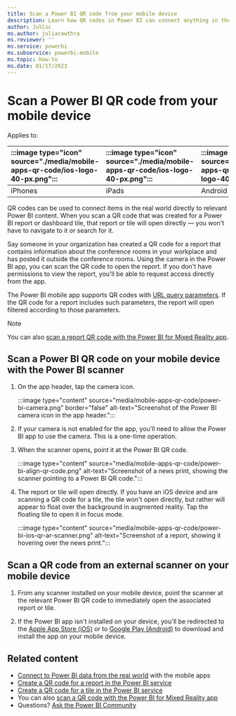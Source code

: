 ```yaml
---
title: Scan a Power BI QR code from your mobile device
description: Learn how QR codes in Power BI can connect anything in the real world directly to related content in the Power BI mobile app for iPhones and Android devices.
author: JulCsc
ms.author: juliacawthra
ms.reviewer: ''
ms.service: powerbi
ms.subservice: powerbi-mobile
ms.topic: how-to
ms.date: 01/17/2023
---
```


# Scan a Power BI QR code from your mobile device

Applies to:

| :::image type="icon" source="./media/mobile-apps-qr-code/ios-logo-40-px.png"::: | :::image type="icon" source="./media/mobile-apps-qr-code/ios-logo-40-px.png"::: | :::image type="icon" source="././media/mobile-apps-qr-code/android-logo-40-px.png"::: | :::image type="icon" source="././media/mobile-apps-qr-code/android-logo-40-px.png"::: |
|:--- |:--- |:--- |:--- |
|iPhones |iPads |Android phones |Android tablets |

QR codes can be used to connect items in the real world directly to relevant Power BI content. When you scan a QR code that was created for a Power BI report or dashboard tile, that report or tile will open directly &mdash; you won't have to navigate to it or search for it.

Say someone in your organization has created a QR code for a report that contains information about the conference rooms in your workplace and has posted it outside the conference rooms. Using the camera in the Power BI app, you can scan the QR code to open the report. If you don't have permissions to view the report, you'll be able to request access directly from the app.

The Power BI mobile app supports QR codes with [URL query parameters](../../collaborate-share/service-url-filters.md). If the QR code for a report includes such parameters, the report will open filtered according to those parameters.

> [!NOTE]
> You can also [scan a report QR code with the Power BI for Mixed Reality app](./mobile-hololens2-app.md#open-reports-with-qr-codes).

## Scan a Power BI QR code on your mobile device with the Power BI scanner

1. On the app header, tap the camera icon.

    :::image type="content" source="media/mobile-apps-qr-code/power-bi-camera.png" border="false" alt-text="Screenshot of the Power BI camera icon in the app header.":::

2. If your camera is not enabled for the app, you'll need to allow the Power BI app to use the camera. This is a one-time operation.

3. When the scanner opens, point it at the Power BI QR code.

    :::image type="content" source="media/mobile-apps-qr-code/power-bi-align-qr-code.png" alt-text="Screenshot of a news print, showing the scanner pointing to a Power BI QR code.":::

4. The report or tile will open directly. If you have an iOS device and are scanning a QR code for a tile, the tile won't open directly, but rather will appear to float over the background in augmented reality. Tap the floating tile to open it in focus mode.

    :::image type="content" source="media/mobile-apps-qr-code/power-bi-ios-qr-ar-scanner.png" alt-text="Screenshot of a report, showing it hovering over the news print.":::

## Scan a QR code from an external scanner on your mobile device

1. From any scanner installed on your mobile device, point the scanner at the relevant Power BI QR code to immediately open the associated report or tile.

2. If the Power BI app isn't installed on your device, you'll be redirected to the [Apple App Store (iOS)](https://go.microsoft.com/fwlink/?LinkId=522062) or to [Google Play (Android)](https://go.microsoft.com/fwlink/?LinkID=544867) to download and install the app on your mobile device.

## Related content

* [Connect to Power BI data from the real world](mobile-apps-data-in-real-world-context.md) with the mobile apps
* [Create a QR code for a report in the Power BI service](../../create-reports/service-create-qr-code-for-report.md)
* [Create a QR code for a tile in the Power BI service](../../create-reports/service-create-qr-code-for-tile.md)
* You can also [scan a QR code with the Power BI for Mixed Reality app](./mobile-hololens2-app.md)
* Questions? [Ask the Power BI Community](https://community.powerbi.com/)
